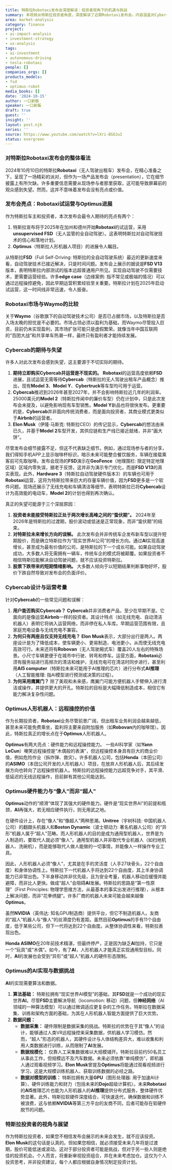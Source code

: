 ```yaml
---
title: 特斯拉Robotaxi发布会深度解读：投资者视角下的机遇与挑战
summary: 本视频从特斯拉投资者角度，深度解读了近期Robotaxi发布会。内容涵盖对Cybercab的常见误解、Optimus人形机器人的潜在价值，以及特斯拉作为现实世界AI公司的长期增长前景，并分享了对未来投资策略的思考。
area: market-analysis
category: finance
project:
- ai-impact-analysis
- investment-strategy
- us-analysis
tags:
- ai-investment
- autonomous-driving
- tesla-robotaxi
people: []
companies_orgs: []
products_models:
- fsd
- optimus-robot
media_books: []
date: '2024-10-15'
author: 一口新飯
speaker: 一口新飯
draft: true
guest: ''
insight: ''
layout: post.njk
series: ''
source: https://www.youtube.com/watch?v=lXri-BSOJuI
status: evergreen
---
```

### 对特斯拉Robotaxi发布会的整体看法

2024年10月10日的特斯拉**Robotaxi**（无人驾驶出租车）发布会，在精心准备之下，呈现了一场精彩的派对，但作为一场产品发布会（presentation），它在细节披露上有所欠缺。许多重要信息需要从现场参与者那里获取，这可能导致屏幕前的观众感到失望。然而，这并不意味着发布会没有亮点或价值。

### 发布会亮点：Robotaxi试运营与Optimus进展

作为特斯拉车主和投资者，本次发布会最令人期待的亮点有两个：
1.  特斯拉宣布将于2025年在加州和德州开始**Robotaxi**的试运营，采用**unsupervised FSD**（无人监管的全自动驾驶）。这表明特斯拉对自动驾驶技术的信心和落地计划。
2.  **Optimus**（特斯拉人形机器人项目）的进展令人瞩目。

从特斯拉**FSD**（Full Self-Driving: 特斯拉的全自动驾驶系统）最近的更新速度来看，自动驾驶技术已接近解决，只是时间问题。发布会上展示的据说是**FSD V13**版本，表明特斯拉内部测试的版本远超普通用户所见。实现自动驾驶不仅需要技术，更需要运营经验。许多**edge case**（边缘案例: 指不常见或极端的情况）可以通过远程操控避免，因此早期运营积累经验至关重要。特斯拉计划在2025年启动试运营，这一时间线非常迅速，令人振奋。

### Robotaxi市场与Waymo的比较

关于**Waymo**（谷歌旗下的自动驾驶技术公司）是否已占据市场，以及特斯拉是否入场太晚的担忧是不必要的。市场占领必须以盈利为基础，而Waymo尽管投入巨资，目前仍未实现盈利，其市场扩张可能只是虚假繁荣。就像当年中国互联网的“百团大战”和共享单车热潮一样，最终只有盈利者才能持续发展。

### Cybercab的期待与失望

许多人对此次发布会感到失望，这主要源于不切实际的期待。
1.  **期待立即购买Cybercab并运营是不现实的。** **Robotaxi**的运营高度依赖**FSD**进展，且试运营无需等待**Cybercab**（特斯拉的无人驾驶出租车产品概念）推出，现有**Model 3**、**Model Y**、**Cybertruck**等车型均可用于运营。
2.  **Cybercab**推迟到2026年甚至2027年，并不会影响特斯拉近几年的利润率。25000美元的**Model 2**（特斯拉传闻中的廉价车型）仍在计划中，只是此次发布会未提及，以避免影响现有车型销售。**Model Y**新品也将很快发布。更重要的是，**Cybercab**并非面向传统消费者，而是面向投资者，其商业模式更类似于**Airbnb**的运营者。
3.  **Elon Musk**（伊隆·马斯克: 特斯拉CEO）的传记显示，**Cybercab**的想法由来已久，并基于**Model 2**车型开发，其供应链和生产线已接近就绪，并非“画大饼”。

尽管发布会细节披露不足，但这不代表缺乏细节。例如，通过现场参与者的分享，我们得知手机APP上显示咖啡杯标识，暗示未来可能整合餐饮服务，车辆在接载乘客前可先取咖啡。发布会现场的**FSD**演示在**GeoFence**（地理围栏: 限定特定地理区域）区域内零失误，据老于反馈，这并非为演示专门优化，而是**FSD V13**的真实表现。此外，**Hardware 3**（特斯拉自动驾驶硬件版本3）的车辆也可用于**Robotaxi**运营，这将为特斯拉带来巨大的存量车辆价值，因为**FSD**更多是一个软件问题。现场还展示了无线充电和车辆清洁等细节，表明特斯拉已将**Cybercab**设计为高效能的电动车，**Model 2**的计划也得到再次确认。

真正的失望可能源于三个深层原因：
1.  **投资者未能接受特斯拉正处于两次增长高峰之间的“蛰伏期”。** 2024年至2026年是特斯拉的过渡期，股价波动或低迷是正常现象，而非“蛰伏期”的结束。
2.  **对特斯拉未来增长方向的误解。** 此次发布会并非传统车企发布新车型以提升短期股价，而是确立特斯拉作为“现实世界AI公司”的增长方向。通过**AI**实现高速增长，甚至成为最有价值的公司，是特斯拉的下一个成长可能。如果自动驾驶成功，大多数人将无需拥有一辆车，传统车企的模式将被颠覆。如果投资者不相信特斯拉能解决自动驾驶问题，就不应该投资特斯拉。
3.  **股票下跌带来的短期情绪影响。** 大多数人倾向于以短期结果判断事物好坏，股价下跌自然导致对发布会的负面评价。

### Cybercab设计与运营考量

针对**Cybercab**的一些常见问题和误解：
1.  **用户能否购买Cybercab？** **Cybercab**并非消费者产品，至少在早期不是。它面向的是像运营**Airbnb**一样的投资者。其设计特点（如无线充电、自动清洁机器人）表明它将纳入运营网络，而非停在私人车库。早期运营范围有限，且家庭充电设备与无线充电不兼容。
2.  **为何只有两座且仅支持无线充电？** **Elon Musk**表示，大部分出行是两人。两座设计是为了降低成本，使车辆更小、更易制造、电池更小，从而使无线充电高效可行。未来还将有**Robovan**（无人驾驶厢式车）覆盖20人左右的特殊场景。小尺寸车辆更便于在城市中行驶、转弯和停车。运营方面，**Robotaxi**必须有服务站进行高频次的清洁和维护，无线充电可在清洁时同步进行，甚至利用**AI5 computer**（特斯拉未来可能用于AI推理的芯片）进行分布式**AI推理**（人工智能推理: 指AI模型进行预测或决策的过程）。
3.  **为何采用鹰翼门？** 除了美观和未来感，鹰翼门可能方便机器人手臂伸入进行清洁或操作，并提供更大的开孔。特斯拉的目标是大幅降低制造成本，相信它有能力解决复杂性问题。

### Optimus人形机器人：远程操控的价值

作为长期投资者，**Robotaxi**业务尽管前景广阔，但出租车业务利润会越来越低，甚至未来可能免费乘坐，盈利将主要来自附加服务（如**Robovan**内的咖啡馆）。因此，特斯拉真正的增长点在于**Optimus**人形机器人。

**Optimus**有两大亮点：硬件能力和远程操控能力。
一些AI科学家（如**Yann LeCun**）嘲笑远程操控是“木偶般的表演”，但远程操控本身具有巨大的商业价值，例如危险作业（拆炸弹、救灾）。许多机器人公司，包括**Honda**（本田公司）的**ASIMO**（本田公司开发的人形机器人）项目，在放弃人形机器人后，其后续发展方向也转向了远程操控机器人。特斯拉的远程操控能力远超竞争对手，其平滑、低延迟的无线远程操作，目前鲜有其他公司能达到。

### Optimus硬件能力与“像人”而非“超人”

**Optimus**动作的“顺滑”体现了其强大的硬件能力。硬件是“现实世界AI”的前提和瓶颈，**AI**再强大，若无相应硬件执行，则无用武之地。

在硬件设计上，存在“像人”和“像超人”两种思潮。**Unitree**（宇树科技: 中国机器人公司）的翻跟头机器人和**Boston Dynamic**（波士顿动力: 著名机器人公司）的“异形”机器人属于“超人”范畴。而人形机器人的目的是成为通用型机器人，世界是为人制造的，要取代人就必须“像人”。通用型机器人并非取代专业机器人（如扫地机器人、洗碗机），而是能够取代人做人能做的一切事情，并能像人一样操作专业工具。

因此，人形机器人必须“像人”，尤其是在手的灵活度（人手27块骨头，22个自由度）和身体协调性上。特斯拉下一代机器人手将达到22个自由度，其上半身协调能力已非常出色。下半身移动并非优先级，且为安全考量，机器人移动应缓慢并能避障，而非比人更快。做成“超人”会阻碍**AI**发展。特斯拉的思路是“第一性原理”（First Principles: 物理学思维方法，从最基本的事实出发进行推理），从根本上解决问题，而非“花拳绣腿”。许多厂商的机器人未来可能会越来越像**Optimus**。

虽然**NVIDIA**（英伟达: 知名GPU制造商）提供平台，但它不制造机器人。友商的“超人”机器人与“像人”的丝滑度仍有差距。虽然目前**Optimus**的手有11个自由度，低于某些公司，但下一代将达到22个自由度。从整体协调性来看，特斯拉表现出色。

**Honda ASIMO**在20年前技术精湛，但最终停产，正是因为缺乏**AI**加持，它只是一个“玩具”或“木偶”。如今，有了**AI**，人形机器人才能真正实现通用型目标。同时，**AI**的发展也会受到“异形”或“超人”机器人的硬件形态限制。

### Optimus的AI实现与数据挑战

**AI**的实现需要算法和数据。
1.  **算法基础：** 特斯拉拥有“现实世界AI模型”的基础，其**FSD**就是一个成功的现实世界**AI**。尽管**FSD**主要解决导航（locomotion: 移动）问题，但**神经网络**（AI领域的一种算法模型）可以通过微调适应更复杂的工作任务。特斯拉在数据采集、训练和架构方面的基础，为其在人形机器人智能方面提供了巨大优势。
2.  **数据问题：**
    *   **数据采集：** 硬件限制是数据采集的挑战。特斯拉的优势在于其“像人”的设计，能够通过人类VR远程操控来采集数据，供机器人学习模仿。然而，“超人”形态的机器人，其硬件设计与人体结构差异大，难以收集和利用人类数据进行训练，从而限制了**AI**发展。
    *   **数据规模化：** 仅靠人工采集数据难以大规模铺开。特斯拉目前约50名员工从事此工作，但规模远不及汽车数据。未来必须依靠“单纯模仿”，即机器人通过观看视频学习。**Elon Musk**曾提及**Optimus**将能通过观看视频进行学习，这是大规模训练机器人、获取训练数据的必经之路。
    *   **数据对模型的训练：** 特斯拉拥有大量**GPU**（图形处理器: 用于加速AI计算）、硬件训练能力和财力（包括未来的**Dojo**超级计算机）。未来**Robotaxi**的**AI5**推理芯片也能为人形机器人的**AI推理**提供分布式服务，整体硬件优势显著。此外，特斯拉软硬件深度结合，可快速迭代，确保数据和训练不被浪费，这与依赖**NVIDIA**等第三方平台的友商不同，后者可能存在软硬件脱节的问题。

### 特斯拉投资者的视角与展望

作为特斯拉投资者，如果您不相信发布会展示的未来会发生，就不应该投资。**Elon Musk**的这句话是认真的。但如果您相信，就必须接受未来几年将是过渡期，股价可能低迷或波动。这对于部分投资者可能是挑战，但对于另一些人则是绝佳的投资机会。个人而言，将重新审视投资组合，并在未来考虑加仓。这仅为个人投资思考，并非投资建议，每个人都应根据自身情况制定投资计划。